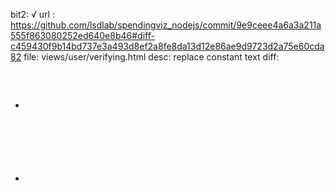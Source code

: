 bit2: √
url : https://github.com/lsdlab/spendingviz_nodejs/commit/9e9ceee4a6a3a211a555f863080252ed640e8b46#diff-c459430f9b14bd737e3a493d8ef2a8fe8da13d12e86ae9d9723d2a75e60cda82
file: views/user/verifying.html
desc: replace constant text
diff: 
- <div class="container pt40" style="margin-bottom: 60px">
+ <div class="container pt40" style="margin-bottom: 100px">